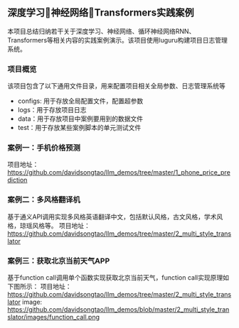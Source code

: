 ## 深度学习🚀神经网络🚀Transformers实践案例
本项目总结归纳若干关于深度学习、神经网络、循环神经网络RNN、Transformers等相关内容的实践案例演示。该项目使用luguru构建项目日志管理系统。

### 项目概览
该项目包含了以下通用文件目录，用来配置项目相关全局参数、日志管理系统等
+ configs: 用于存放全局配置文件，配置超参数
+ logs：用于存放项目日志
+ data：用于存放项目中案例要用到的数据文件
+ test：用于存放某些案例脚本的单元测试文件

### 案例一：手机价格预测
项目地址：https://github.com/davidsongtao/llm_demos/tree/master/1_phone_price_prediction

### 案例二：多风格翻译机
基于通义API调用实现多风格英语翻译中文，包括默认风格，古文风格，学术风格，琼瑶风格等。
项目地址：https://github.com/davidsongtao/llm_demos/tree/master/2_multi_style_translator

### 案例三：获取北京当前天气APP
基于function call调用单个函数实现获取北京当前天气，function call实现原理如下图所示：
项目地址：https://github.com/davidsongtao/llm_demos/tree/master/2_multi_style_translator
image: https://github.com/davidsongtao/llm_demos/blob/master/2_multi_style_translator/images/function_call.png